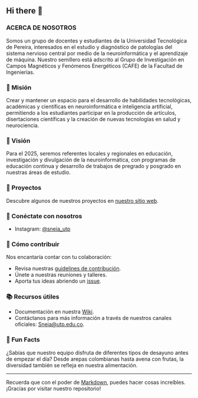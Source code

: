 ## Hi there 👋

### ACERCA DE NOSOTROS

Somos un grupo de docentes y estudiantes de la Universidad Tecnológica de Pereira, interesados en el estudio y diagnóstico de patologías del sistema nervioso central por medio de la neuroinformática y el aprendizaje de máquina. Nuestro semillero está adscrito al Grupo de Investigación en Campos Magnéticos y Fenómenos Energéticos (CAFE) de la Facultad de Ingenierías.

### 🎯 Misión

Crear y mantener un espacio para el desarrollo de habilidades tecnológicas, académicas y científicas en neuroinformática e inteligencia artificial, permitiendo a los estudiantes participar en la producción de artículos, disertaciones científicas y la creación de nuevas tecnologías en salud y neurociencia.

### 🚀 Visión

Para el 2025, seremos referentes locales y regionales en educación, investigación y divulgación de la neuroinformática, con programas de educación continua y desarrollo de trabajos de pregrado y posgrado en nuestras áreas de estudio.

### 📂 Proyectos

Descubre algunos de nuestros proyectos en [nuestro sitio web](https://academia.utp.edu.co/sneia/proyectos/).

### 📱 Conéctate con nosotros

- Instagram: [@sneia_utp](https://www.instagram.com/sneia_utp/)

### 🤝 Cómo contribuir

Nos encantaría contar con tu colaboración:

- Revisa nuestras [guidelines de contribución](CONTRIBUTING.md).
- Únete a nuestras reuniones y talleres.
- Aporta tus ideas abriendo un [issue](issues).

### 📚 Recursos útiles

- Documentación en nuestra [Wiki](wiki).
- Contáctanos para más información a través de nuestros canales oficiales: Sneia@utp.edu.co.

### 🍿 Fun Facts

¿Sabías que nuestro equipo disfruta de diferentes tipos de desayuno antes de empezar el día? Desde arepas colombianas hasta avena con frutas, la diversidad también se refleja en nuestra alimentación.

---

Recuerda que con el poder de [Markdown](https://docs.github.com/github/writing-on-github/getting-started-with-writing-and-formatting-on-github/basic-writing-and-formatting-syntax), puedes hacer cosas increíbles. ¡Gracias por visitar nuestro repositorio!
